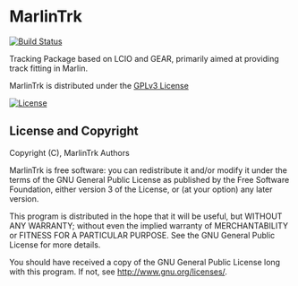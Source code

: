 # MarlinTrk
[![Build Status](https://travis-ci.org/iLCSoft/MarlinTrk.svg?branch=master)](https://travis-ci.org/iLCSoft/MarlinTrk)

Tracking Package based on LCIO and GEAR, primarily aimed at providing track fitting in Marlin.

MarlinTrk is distributed under the [GPLv3 License](http://www.gnu.org/licenses/gpl-3.0.en.html)

[![License](https://www.gnu.org/graphics/gplv3-127x51.png)](https://www.gnu.org/licenses/gpl-3.0.en.html)


## License and Copyright
Copyright (C), MarlinTrk Authors

MarlinTrk is free software: you can redistribute it and/or modify it under the terms of the GNU General Public License as published by the Free Software Foundation, either version 3 of the License, or (at your option) any later version.

This program is distributed in the hope that it will be useful, but WITHOUT ANY WARRANTY; without even the implied warranty of MERCHANTABILITY or FITNESS FOR A PARTICULAR PURPOSE.  See the GNU General Public License for more details.

You should have received a copy of the GNU General Public License long with this program.  If not, see <http://www.gnu.org/licenses/>.
